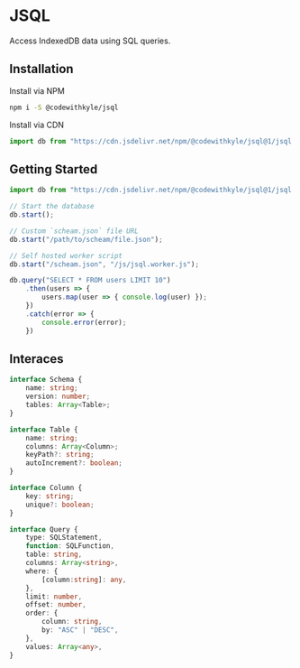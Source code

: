 # JSQL

Access IndexedDB data using SQL queries.

## Installation

Install via NPM

```bash
npm i -S @codewithkyle/jsql
```

Install via CDN

```javascript
import db from "https://cdn.jsdelivr.net/npm/@codewithkyle/jsql@1/jsql.js";
```

## Getting Started

```javascript
import db from "https://cdn.jsdelivr.net/npm/@codewithkyle/jsql@1/jsql.js";

// Start the database
db.start();

// Custom `scheam.json` file URL
db.start("/path/to/scheam/file.json");

// Self hosted worker script
db.start("/scheam.json", "/js/jsql.worker.js");

db.query("SELECT * FROM users LIMIT 10")
    .then(users => {
        users.map(user => { console.log(user) });
    })
    .catch(error => {
        console.error(error);
    })
```

## Interaces

```typescript
interface Schema {
    name: string;
    version: number;
    tables: Array<Table>;
}

interface Table {
    name: string;
    columns: Array<Column>;
    keyPath?: string;
    autoIncrement?: boolean;
}

interface Column {
    key: string;
    unique?: boolean;
}

interface Query {
    type: SQLStatement,
    function: SQLFunction,
    table: string,
    columns: Array<string>,
    where: {
        [column:string]: any,
    },
    limit: number,
    offset: number,
    order: {
        column: string,
        by: "ASC" | "DESC",
    },
    values: Array<any>,
}
```
